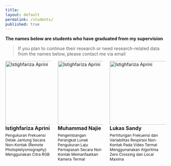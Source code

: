 ```yaml
---
title:
layout: default
permalink: /students/
published: true
---
```


**The names below are students who have graduated from my supervision**

> If you plan to continue their research or need research-related data from the names below, please contact me via email

<div class="columns">
    <div class="column">
        <img src="{{'/assets/images/studentimage/rini.jpg' | prepend: site.baseurl }}" alt="Istighfariza Aprini" style="width:auto; height:200px; margin-bottom:1px;">
        <p style="font-size: 16px; margin-bottom: 5px; margin-top: 0px"><strong>Istighfariza Aprini</strong></p>
        <p style="font-size: 12px; margin-top: 5px;">Pengukuran Frekuensi Detak Jantung Secara Non-Kontak (Remote Photopletysmography) Menggunakan Citra RGB</p>
    </div>
    <div class="column">
        <img src="{{'/assets/images/studentimage/najie.jpg' | prepend: site.baseurl }}" alt="Istighfariza Aprini" style="width:auto; height:200px; margin-bottom:1px;">
        <p style="font-size: 16px; margin-bottom: 5px; margin-top: 0px"><strong>Muhammad Najie</strong></p>
        <p style="font-size: 12px; margin-top: 5px;">Pengembangan Perangkat Lunak Pengukuran Laju Pernapasan Secara Non Kontak Memanfaatkan Kamera Termal</p>
    </div>
    <div class="column">
        <img src="{{'/assets/images/studentimage/lukassandy.jpg' | prepend: site.baseurl }}" alt="Istighfariza Aprini" style="width:auto; height:200px; margin-bottom:1px;">
        <p style="font-size: 16px; margin-bottom: 5px; margin-top: 0px"><strong>Lukas Sandy</strong></p>
        <p style="font-size: 12px; margin-top: 5px;">Perhitungan Frekuensi dan Variabilitas Respirasi Non-Kontak Pada Video Termal Menggunanakan Algoritma Zero Crossing dan Local Maxima</p>
    </div>
</div>
